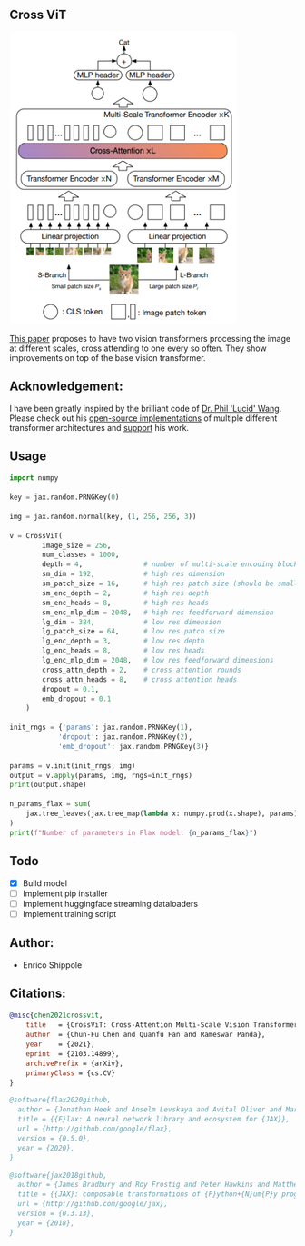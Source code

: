 ## Cross ViT

<img src="./cross_vit.png" width="400px"></img>

<a href="https://arxiv.org/abs/2103.14899">This paper</a> proposes to have two vision transformers processing the image at different scales, cross attending to one every so often. They show improvements on top of the base vision transformer.

## Acknowledgement:
I have been greatly inspired by the brilliant code of [Dr. Phil 'Lucid' Wang](https://github.com/lucidrains). Please check out his [open-source implementations](https://github.com/lucidrains) of multiple different transformer architectures and [support](https://github.com/sponsors/lucidrains) his work.

## Usage

```python
import numpy

key = jax.random.PRNGKey(0)

img = jax.random.normal(key, (1, 256, 256, 3))

v = CrossViT(
        image_size = 256,
        num_classes = 1000,
        depth = 4,               # number of multi-scale encoding blocks
        sm_dim = 192,            # high res dimension
        sm_patch_size = 16,      # high res patch size (should be smaller than lg_patch_size)
        sm_enc_depth = 2,        # high res depth
        sm_enc_heads = 8,        # high res heads
        sm_enc_mlp_dim = 2048,   # high res feedforward dimension
        lg_dim = 384,            # low res dimension
        lg_patch_size = 64,      # low res patch size
        lg_enc_depth = 3,        # low res depth
        lg_enc_heads = 8,        # low res heads
        lg_enc_mlp_dim = 2048,   # low res feedforward dimensions
        cross_attn_depth = 2,    # cross attention rounds
        cross_attn_heads = 8,    # cross attention heads
        dropout = 0.1,
        emb_dropout = 0.1
    )

init_rngs = {'params': jax.random.PRNGKey(1), 
            'dropout': jax.random.PRNGKey(2), 
            'emb_dropout': jax.random.PRNGKey(3)}

params = v.init(init_rngs, img)
output = v.apply(params, img, rngs=init_rngs)
print(output.shape)

n_params_flax = sum(
    jax.tree_leaves(jax.tree_map(lambda x: numpy.prod(x.shape), params))
)
print(f"Number of parameters in Flax model: {n_params_flax}")
```

## Todo

- [x] Build model
- [ ] Implement pip installer
- [ ] Implement huggingface streaming dataloaders
- [ ] Implement training script

## Author:
- Enrico Shippole

## Citations:
```bibtex
@misc{chen2021crossvit,
    title   = {CrossViT: Cross-Attention Multi-Scale Vision Transformer for Image Classification},
    author  = {Chun-Fu Chen and Quanfu Fan and Rameswar Panda},
    year    = {2021},
    eprint  = {2103.14899},
    archivePrefix = {arXiv},
    primaryClass = {cs.CV}
}
```
```bibtex
@software{flax2020github,
  author = {Jonathan Heek and Anselm Levskaya and Avital Oliver and Marvin Ritter and Bertrand Rondepierre and Andreas Steiner and Marc van {Z}ee},
  title = {{F}lax: A neural network library and ecosystem for {JAX}},
  url = {http://github.com/google/flax},
  version = {0.5.0},
  year = {2020},
}
```
```bibtex
@software{jax2018github,
  author = {James Bradbury and Roy Frostig and Peter Hawkins and Matthew James Johnson and Chris Leary and Dougal Maclaurin and George Necula and Adam Paszke and Jake Vander{P}las and Skye Wanderman-{M}ilne and Qiao Zhang},
  title = {{JAX}: composable transformations of {P}ython+{N}um{P}y programs},
  url = {http://github.com/google/jax},
  version = {0.3.13},
  year = {2018},
}
```
